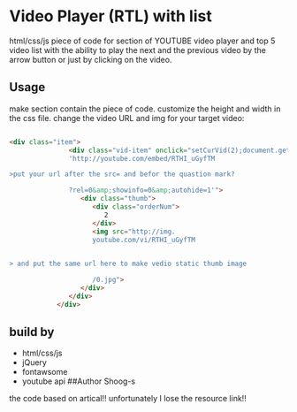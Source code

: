 
# Video Player (RTL) with list

html/css/js piece of code for section of YOUTUBE  video player and top 5 video list with the ability to play the next and the previous video by the arrow button or just by clicking on the video.

## Usage

make section contain the piece of code.
customize the height and width in the css file.
change the video URL and img for your target video:

```html

<div class="item">
               <div class="vid-item" onclick="setCurVid(2);document.getElementById('vid_frame_player').src=
               'http://youtube.com/embed/RTHI_uGyfTM

>put your url after the src= and befor the quastion mark?

               ?rel=0&amp;showinfo=0&amp;autohide=1'">
                  <div class="thumb">
                     <div class="orderNum">
                        2
                     </div>
                     <img src="http://img.
                     youtube.com/vi/RTHI_uGyfTM
                     

> and put the same url here to make vedio static thumb image

                     /0.jpg">
                  </div>
               </div>
            </div>

```
## build by 

 - html/css/js 
 - jQuery 
 - fontawsome
 - youtube api
##Author
Shoog-s

the code based on artical!! unfortunately I lose the resource link!! 